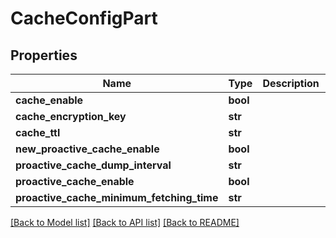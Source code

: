 # CacheConfigPart

## Properties
Name | Type | Description | Notes
------------ | ------------- | ------------- | -------------
**cache_enable** | **bool** |  | [optional] 
**cache_encryption_key** | **str** |  | [optional] 
**cache_ttl** | **str** |  | [optional] 
**new_proactive_cache_enable** | **bool** |  | [optional] 
**proactive_cache_dump_interval** | **str** |  | [optional] 
**proactive_cache_enable** | **bool** |  | [optional] 
**proactive_cache_minimum_fetching_time** | **str** |  | [optional] 

[[Back to Model list]](../README.md#documentation-for-models) [[Back to API list]](../README.md#documentation-for-api-endpoints) [[Back to README]](../README.md)


